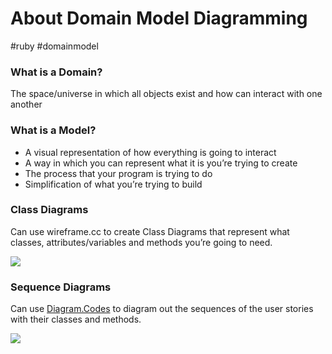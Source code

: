 # About Domain Model Diagramming
#ruby #domainmodel

### What is a Domain?

The space/universe in which all objects exist and how can interact with one another

### What is a Model?

* A visual representation of how everything is going to interact
* A way in which you can represent what it is you’re trying to create
* The process that your program is trying to do
* Simplification of what you’re trying to build

### Class Diagrams

Can use wireframe.cc to create Class Diagrams that represent what classes, attributes/variables and methods you’re going to need.

![](About%20Domain%20Model%20Diagramming/Screenshot%202020-08-11%20at%2011.18.26.png)

### Sequence Diagrams

Can use [Diagram.Codes](https://www.diagram.codes) to diagram out the sequences of the user stories with their classes and methods.

![](About%20Domain%20Model%20Diagramming/Screenshot%202020-08-11%20at%2011.18.01.png)



